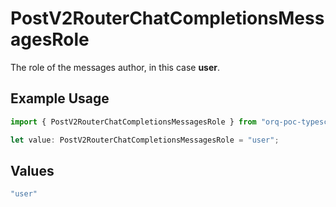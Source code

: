 # PostV2RouterChatCompletionsMessagesRole

The role of the messages author, in this case **user**.

## Example Usage

```typescript
import { PostV2RouterChatCompletionsMessagesRole } from "orq-poc-typescript/models/operations";

let value: PostV2RouterChatCompletionsMessagesRole = "user";
```

## Values

```typescript
"user"
```